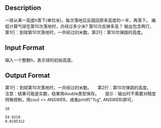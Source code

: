 ## Description

一球从某一高度h落下(单位米)，每次落地后反跳回原来高度的一半，再落下。
编程计算气球在第10次落地时，共经过多少米? 第10次反弹多高？  输出包含两行，第1行：到球第10次落地时，一共经过的米数。第2行：第10次弹跳的高度。 

## Input Format

 输入一个整数h，表示球的初始高度。 

## Output Format

第1行：到球第10次落地时，一共经过的米数。     
第2行：第10次弹跳的高度。     
注意：结果可能是实数，结果用double类型保存。     
提示：输出时不需要对精度特殊控制，用cout << ANSWER，或者printf("%g", ANSWER)即可。 

```input1
20

```
```output1
59.9219
0.0195312


```